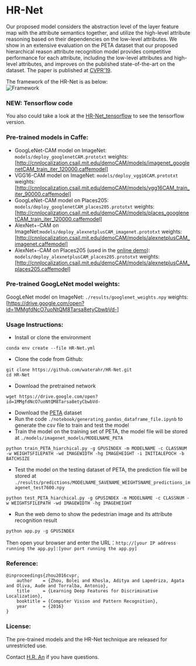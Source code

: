 # HR-Net
Our proposed model considers the abstraction level of the layer feature map with the attribute semantics together, and utilize the high-level attribute reasoning based on their dependencies on the low-level attributes. We show in an extensive evaluation on the PETA dataset that our proposed hierarchical reason attribute recognition model provides competitive performance for each attribute,  including the low-level attributes and high-level attributes, and improves on the published state-of-the-art on the dataset. The paper is published at [CVPR'19](http://arxiv.org/pdf/1512.04150.pdf).

The framework of the HR-Net is as below:  
![Framework](https://github.com/waterahr/HR-Net/tree/master/images/framework.png)

### NEW: Tensorflow code
You also could take a look at the [HR-Net_tensorflow](https://github.com/waterahr/HR-Net_tensorflow) to see the tensorflow version.

### Pre-trained models in Caffe:
* GoogLeNet-CAM model on ImageNet: ```models/deploy_googlenetCAM.prototxt``` weights:  [http://cnnlocalization.csail.mit.edu/demoCAM/models/imagenet_googlenetCAM_train_iter_120000.caffemodel]
* VGG16-CAM model on ImageNet: ```models/deploy_vgg16CAM.prototxt``` weights:  [http://cnnlocalization.csail.mit.edu/demoCAM/models/vgg16CAM_train_iter_90000.caffemodel]
* GoogLeNet-CAM model on Places205: ```models/deploy_googlenetCAM_places205.prototxt``` weights:  [http://cnnlocalization.csail.mit.edu/demoCAM/models/places_googlenetCAM_train_iter_120000.caffemodel]
* AlexNet+-CAM on ImageNet:```models/deploy_alexnetplusCAM_imagenet.prototxt``` weights:  [http://cnnlocalization.csail.mit.edu/demoCAM/models/alexnetplusCAM_imagenet.caffemodel]
* AlexNet+-CAM on Places205 (used in the [online demo](http://places.csail.mit.edu/demo.html)):  ```models/deploy_alexnetplusCAM_places205.prototxt``` weights:[http://cnnlocalization.csail.mit.edu/demoCAM/models/alexnetplusCAM_places205.caffemodel]

### Pre-trained GoogLeNet model weights:
GoogLeNet model on ImageNet: ```./results/googlenet_weights.npy``` weights:  
[https://drive.google.com/open?id=1MMgfdNcO7uoNtQM8Tarsa8etyCbwbVd-]

### Usage Instructions:
* Install or clone the environment
```
conda env create --file HR-Net.yml
```
* Clone the code from Github:
```
git clone https://github.com/waterahr/HR-Net.git
cd HR-Net
```
* Download the pretrained network
```
wget https://drive.google.com/open?id=1MMgfdNcO7uoNtQM8Tarsa8etyCbwbVd-
```
* Download the [PETA](http://mmlab.ie.cuhk.edu.hk/projects/PETA.html) dataset
* Run the code ```./notebook/generating_pandas_dataframe_file.ipynb``` to generate the csv file to train and test the model
* Train the model on the training set of PETA, the model file will be stored at ```./models/imagenet_models/MODELNAME_PETA```
```
python train_PETA_hiarchical.py -g GPUSINDEX -m MODELNAME -c CLASSNUM -w WEIGHTSFILEPATH -wd IMAGEWIDTH -hg IMAGEHEIGHT -i INITIALEPOCH -b BATCHSIZE
```
* Test the model on the testing dataset of PETA, the prediction file will be stored at ```./results/predictions/MODELNAME_SAVENAME_WEIGHTSNAME_predictions_imagenet_test7600.npy```
```
python test_PETA_hiarchical.py -g GPUSINDEX -m MODELNAME -c CLASSNUM -w WEIGHTSFILEPATH -wd IMAGEWIDTH -hg IMAGEHEIGHT
```
* Run the web demo to show the pedestrian image and its attribute recognition result
```
python app.py -g GPUSINDEX
```
Then open your browser and enter the URL：```http://[your IP address running the app.py]:[your port running the app.py]```

### Reference:
```
@inproceedings{zhou2016cvpr,
    author    = {Zhou, Bolei and Khosla, Aditya and Lapedriza, Agata and Oliva, Aude and Torralba, Antonio},
    title     = {Learning Deep Features for Discriminative Localization},
    booktitle = {Computer Vision and Pattern Recognition},
    year      = {2016}
}
```

### License:
The pre-trained models and the HR-Net technique are released for unrestricted use.

Contact [H.R. An](waterahr@gmail.com) if you have questions.
